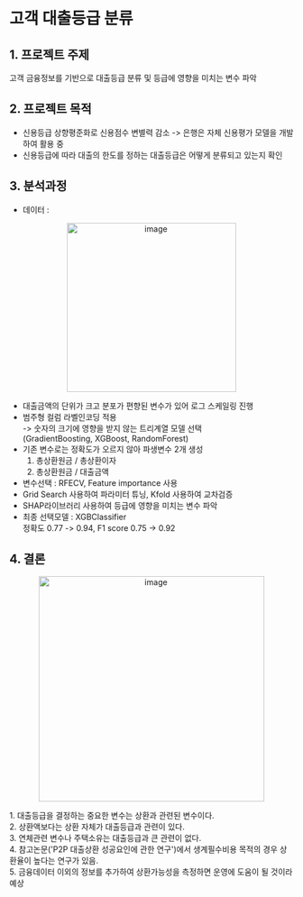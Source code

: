 # 고객 대출등급 분류

## 1. 프로젝트 주제
고객 금융정보를 기반으로 대출등급 분류 및 등급에 영향을 미치는 변수 파악

## 2. 프로젝트 목적
- 신용등급 상향평준화로 신용점수 변별력 감소 -> 은행은 자체 신용평가 모델을 개발하여 활용 중
- 신용등급에 따라 대출의 한도를 정하는 대출등급은 어떻게 분류되고 있는지 확인
  
## 3. 분석과정
- 데이터 : 
<p align='center'><img width="300" alt="image" src="https://github.com/MijeongKim0533/PJ_Loan_Grade_Classification/assets/152786534/db8d3df2-8241-47f6-ab26-a0888decc872"><br>

- 대출금액의 단위가 크고 분포가 편향된 변수가 있어 로그 스케일링 진행
- 범주형 컬럼 라벨인코딩 적용<br> 
    -> 숫자의 크기에 영향을 받지 않는 트리계열 모델 선택<br>
    (GradientBoosting, XGBoost, RandomForest)
- 기존 변수로는 정확도가 오르지 않아 파생변수 2개 생성<br>
  1. 총상환원금 / 총상환이자
  2. 총상환원금 / 대출금액
- 변수선택 : RFECV, Feature importance 사용
- Grid Search 사용하여 파라미터 튜닝, Kfold 사용하여 교차검증
- SHAP라이브러리 사용하여 등급에 영향을 미치는 변수 파악
- 최종 선택모델 : XGBClassifier<br>
  정확도 0.77 -> 0.94, F1 score 0.75 -> 0.92  
## 4. 결론
<p align='center'><img width="400" alt="image" src="https://github.com/MijeongKim0533/PJ_Loan_Grade_Classification/assets/152786534/14294e90-f812-4894-8737-b7a4c4f423b6"></p>
1. 대출등급을 결정하는 중요한 변수는 상환과 관련된 변수이다.<br>
2. 상환액보다는 상환 자체가 대출등급과 관련이 있다.<br>
3. 연체관련 변수나 주택소유는 대출등급과 큰 관련이 없다.<br>
4. 참고논문('P2P 대출상환 성공요인에 관한 연구')에서 생계필수비용 목적의 경우 상환율이 높다는 연구가 있음.<br>
5. 금융데이터 이외의 정보를 추가하여 상환가능성을 측정하면 운영에 도움이 될 것이라 예상
